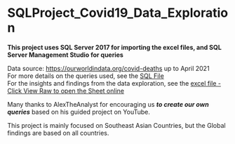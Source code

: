 # SQLProject_Covid19_Data_Exploration
**This project uses SQL Server 2017 for importing the excel files, and SQL Server Management Studio for queries**

Data source: https://ourworldindata.org/covid-deaths up to April 2021<br>
For more details on the queries used, see the [SQL File](https://github.com/SandyGCabanes/SQLProject_Covid19_Data_Exploration/blob/main/SQL_Project_SEA_Data%20Exploration.sql)
<br>
For the insights and findings from the data exploration, see the [excel file - Click View Raw to open the Sheet online](https://github.com/SandyGCabanes/SQLProject_Covid19_Data_Exploration/blob/main/Findings%20from%20SQL%20data%20explorations.xlsx)

Many thanks to AlexTheAnalyst for encouraging us ***to create our own queries*** based on his guided project on YouTube.<br>

This project is mainly focused on Southeast Asian Countries, but the Global findings are based on all countries.
